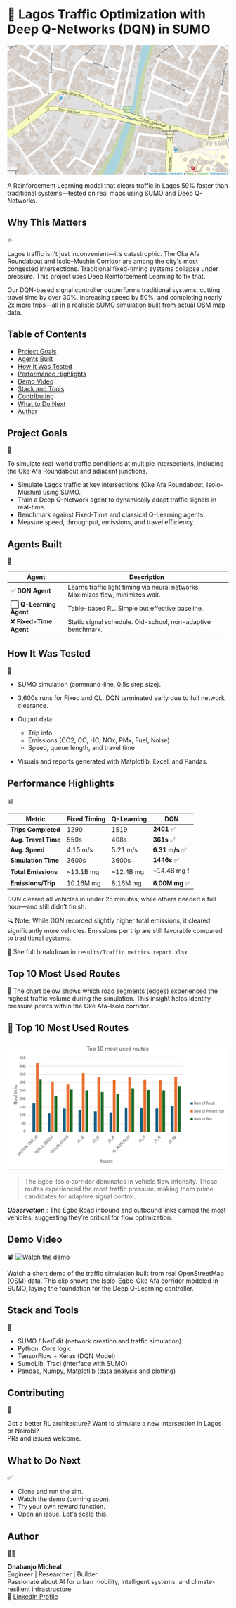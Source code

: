 # 🚦 Lagos Traffic Optimization with Deep Q-Networks (DQN) in SUMO

![Isolo-Egbe Map](https://raw.githubusercontent.com/Onabanjomicheal/Adaptive-Traffic-Signal-DQN/main/isolo_egbe.png)

A Reinforcement Learning model that clears traffic in Lagos 59% faster than traditional systems—tested on real maps using SUMO and Deep Q-Networks.

## Why This Matters  
🔥

Lagos traffic isn’t just inconvenient—it’s catastrophic. The Oke Afa Roundabout and Isolo–Mushin Corridor are among the city's most congested intersections. Traditional fixed-timing systems collapse under pressure. This project uses Deep Reinforcement Learning to fix that.

Our DQN-based signal controller outperforms traditional systems, cutting travel time by over 30%, increasing speed by 50%, and completing nearly 2x more trips—all in a realistic SUMO simulation built from actual OSM map data.

## Table of Contents

- [Project Goals](#project-goals)
- [Agents Built](#agents-built)
- [How It Was Tested](#how-it-was-tested)
- [Performance Highlights](#performance-highlights)
- [Demo Video](#demo-video)
- [Stack and Tools](#stack-and-tools)
- [Contributing](#contributing)
- [What to Do Next](#what-to-do-next)
- [Author](#author)

## Project Goals  
🎯

To simulate real-world traffic conditions at multiple intersections, including the Oke Afa Roundabout and adjacent junctions.

- Simulate Lagos traffic at key intersections (Oke Afa Roundabout, Isolo–Mushin) using SUMO.
- Train a Deep Q-Network agent to dynamically adapt traffic signals in real-time.
- Benchmark against Fixed-Time and classical Q-Learning agents.
- Measure speed, throughput, emissions, and travel efficiency.

## Agents Built  
🧠

| Agent                  | Description                                                                      |
| ---------------------- | -------------------------------------------------------------------------------- |
| ✅ **DQN Agent**        | Learns traffic light timing via neural networks. Maximizes flow, minimizes wait. |
| ⬜ **Q-Learning Agent** | Table-based RL. Simple but effective baseline.                                   |
| ❌ **Fixed-Time Agent** | Static signal schedule. Old-school, non-adaptive benchmark.                      |

## How It Was Tested  
🧪

- SUMO simulation (command-line, 0.5s step size).
- 3,600s runs for Fixed and QL. DQN terminated early due to full network clearance.
- Output data:

  - Trip info  
  - Emissions (CO2, CO, HC, NOx, PMx, Fuel, Noise)  
  - Speed, queue length, and travel time

- Visuals and reports generated with Matplotlib, Excel, and Pandas.

## Performance Highlights  
📊

| Metric                | Fixed Timing | Q-Learning | DQN             |
|-----------------------|--------------|------------|------------------|
| **Trips Completed**   | 1290         | 1519       | **2401** ✅       |
| **Avg. Travel Time**  | 550s         | 408s       | **361s** ✅       |
| **Avg. Speed**        | 4.15 m/s     | 5.21 m/s   | **6.31 m/s** ✅   |
| **Simulation Time**   | 3600s        | 3600s      | **1446s** ✅      |
| **Total Emissions**   | ~13.1B mg    | ~12.4B mg  | ~14.4B mg ❗     |
| **Emissions/Trip**    | 10.16M mg    | 8.16M mg   | **6.00M mg** ✅   |


DQN cleared all vehicles in under 25 minutes, while others needed a full hour—and still didn’t finish.

🔍 Note: While DQN recorded slightly higher total emissions, it cleared significantly more vehicles. Emissions per trip are still favorable compared to traditional systems.

📁 See full breakdown in `results/Traffic metrics report.xlsx`

## Top 10 Most Used Routes
🧭
The chart below shows which road segments (edges) experienced the highest traffic volume during the simulation. This insight helps identify pressure points within the Oke Afa–Isolo corridor.

## 🧭 Top 10 Most Used Routes

![Top 10 Routes](https://raw.githubusercontent.com/Onabanjomicheal/Adaptive-Traffic-Signal-DQN/main/results/top10_routes.png)

> The Egbe–Isolo corridor dominates in vehicle flow intensity. These routes experienced the most traffic pressure, making them prime candidates for adaptive signal control.

***Observation*** : The Egbe Road inbound and outbound links carried the most vehicles, suggesting they’re critical for flow optimization.

## Demo Video  
📽️
[![Watch the demo](https://img.youtube.com/vi/PvEnpbbN28A/0.jpg)](https://www.youtube.com/watch?v=PvEnpbbN28A)

Watch a short demo of the traffic simulation built from real OpenStreetMap (OSM) data. This clip shows the Isolo–Egbe–Oke Afa corridor modeled in SUMO, laying the foundation for the Deep Q-Learning controller.
 

## Stack and Tools  
🧰

- SUMO / NetEdit (network creation and traffic simulation)
- Python: Core logic
- TensorFlow + Keras (DQN Model)
- SumoLib, Traci (interface with SUMO)
- Pandas, Numpy, Matplotlib (data analysis and plotting)

## Contributing  
🤝

Got a better RL architecture? Want to simulate a new intersection in Lagos or Nairobi?  
PRs and issues welcome.

## What to Do Next  
✅

- Clone and run the sim.
- Watch the demo (coming soon).
- Try your own reward function.
- Open an issue. Let's scale this.

## Author  
👨‍💻

**Onabanjo Micheal**  
Engineer | Researcher | Builder  
Passionate about AI for urban mobility, intelligent systems, and climate-resilient infrastructure.  
🔗 [LinkedIn Profile](https://www.linkedin.com/in/micheal-onabanjo/)
